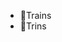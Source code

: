 - 🚂Trains
- 🚄Trins

<!---
Prashanth-Kumaran/Prashanth-Kumaran is a ✨ special ✨ repository because its `README.md` (this file) appears on your GitHub profile.
You can click the Preview link to take a look at your changes.
--->
